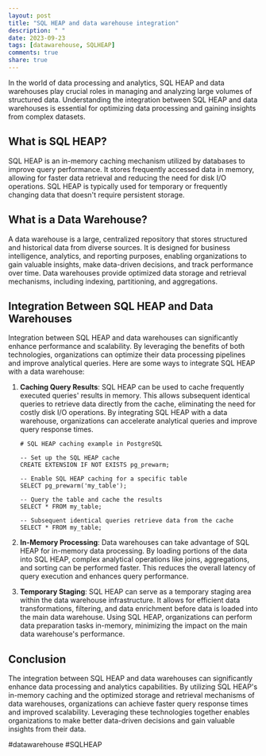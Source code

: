 ```yaml
---
layout: post
title: "SQL HEAP and data warehouse integration"
description: " "
date: 2023-09-23
tags: [datawarehouse, SQLHEAP]
comments: true
share: true
---
```


In the world of data processing and analytics, SQL HEAP and data warehouses play crucial roles in managing and analyzing large volumes of structured data. Understanding the integration between SQL HEAP and data warehouses is essential for optimizing data processing and gaining insights from complex datasets.

## What is SQL HEAP?

SQL HEAP is an in-memory caching mechanism utilized by databases to improve query performance. It stores frequently accessed data in memory, allowing for faster data retrieval and reducing the need for disk I/O operations. SQL HEAP is typically used for temporary or frequently changing data that doesn't require persistent storage.

## What is a Data Warehouse?

A data warehouse is a large, centralized repository that stores structured and historical data from diverse sources. It is designed for business intelligence, analytics, and reporting purposes, enabling organizations to gain valuable insights, make data-driven decisions, and track performance over time. Data warehouses provide optimized data storage and retrieval mechanisms, including indexing, partitioning, and aggregations.

## Integration Between SQL HEAP and Data Warehouses

Integration between SQL HEAP and data warehouses can significantly enhance performance and scalability. By leveraging the benefits of both technologies, organizations can optimize their data processing pipelines and improve analytical queries. Here are some ways to integrate SQL HEAP with a data warehouse:

1. **Caching Query Results**: SQL HEAP can be used to cache frequently executed queries' results in memory. This allows subsequent identical queries to retrieve data directly from the cache, eliminating the need for costly disk I/O operations. By integrating SQL HEAP with a data warehouse, organizations can accelerate analytical queries and improve query response times.

   ```
   # SQL HEAP caching example in PostgreSQL

   -- Set up the SQL HEAP cache
   CREATE EXTENSION IF NOT EXISTS pg_prewarm;

   -- Enable SQL HEAP caching for a specific table
   SELECT pg_prewarm('my_table');

   -- Query the table and cache the results
   SELECT * FROM my_table;

   -- Subsequent identical queries retrieve data from the cache
   SELECT * FROM my_table;
   ```

2. **In-Memory Processing**: Data warehouses can take advantage of SQL HEAP for in-memory data processing. By loading portions of the data into SQL HEAP, complex analytical operations like joins, aggregations, and sorting can be performed faster. This reduces the overall latency of query execution and enhances query performance.

3. **Temporary Staging**: SQL HEAP can serve as a temporary staging area within the data warehouse infrastructure. It allows for efficient data transformations, filtering, and data enrichment before data is loaded into the main data warehouse. Using SQL HEAP, organizations can perform data preparation tasks in-memory, minimizing the impact on the main data warehouse's performance.

## Conclusion

The integration between SQL HEAP and data warehouses can significantly enhance data processing and analytics capabilities. By utilizing SQL HEAP's in-memory caching and the optimized storage and retrieval mechanisms of data warehouses, organizations can achieve faster query response times and improved scalability. Leveraging these technologies together enables organizations to make better data-driven decisions and gain valuable insights from their data.

#datawarehouse #SQLHEAP